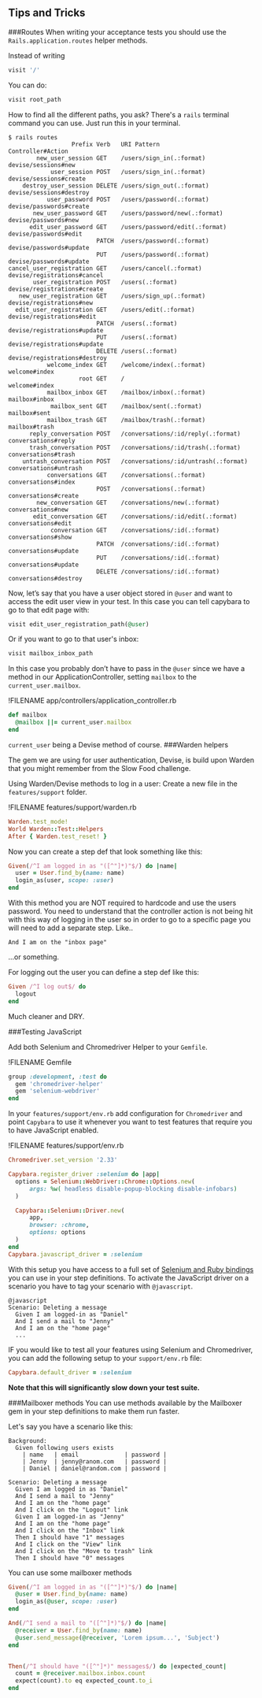 ## Tips and Tricks

###Routes
When writing your acceptance tests you should use the `Rails.application.routes` helper methods.

Instead of writing
```ruby
visit '/'
```
You can do:
```ruby
visit root_path
```
 
How to find all the different paths, you ask? There's a `rails` terminal command  you can use. Just run this in your terminal.
```shell
$ rails routes
                  Prefix Verb   URI Pattern                          Controller#Action
        new_user_session GET    /users/sign_in(.:format)             devise/sessions#new
            user_session POST   /users/sign_in(.:format)             devise/sessions#create
    destroy_user_session DELETE /users/sign_out(.:format)            devise/sessions#destroy
           user_password POST   /users/password(.:format)            devise/passwords#create
       new_user_password GET    /users/password/new(.:format)        devise/passwords#new
      edit_user_password GET    /users/password/edit(.:format)       devise/passwords#edit
                         PATCH  /users/password(.:format)            devise/passwords#update
                         PUT    /users/password(.:format)            devise/passwords#update
cancel_user_registration GET    /users/cancel(.:format)              devise/registrations#cancel
       user_registration POST   /users(.:format)                     devise/registrations#create
   new_user_registration GET    /users/sign_up(.:format)             devise/registrations#new
  edit_user_registration GET    /users/edit(.:format)                devise/registrations#edit
                         PATCH  /users(.:format)                     devise/registrations#update
                         PUT    /users(.:format)                     devise/registrations#update
                         DELETE /users(.:format)                     devise/registrations#destroy
           welcome_index GET    /welcome/index(.:format)             welcome#index
                    root GET    /                                    welcome#index
           mailbox_inbox GET    /mailbox/inbox(.:format)             mailbox#inbox
            mailbox_sent GET    /mailbox/sent(.:format)              mailbox#sent
           mailbox_trash GET    /mailbox/trash(.:format)             mailbox#trash
      reply_conversation POST   /conversations/:id/reply(.:format)   conversations#reply
      trash_conversation POST   /conversations/:id/trash(.:format)   conversations#trash
    untrash_conversation POST   /conversations/:id/untrash(.:format) conversations#untrash
           conversations GET    /conversations(.:format)             conversations#index
                         POST   /conversations(.:format)             conversations#create
        new_conversation GET    /conversations/new(.:format)         conversations#new
       edit_conversation GET    /conversations/:id/edit(.:format)    conversations#edit
            conversation GET    /conversations/:id(.:format)         conversations#show
                         PATCH  /conversations/:id(.:format)         conversations#update
                         PUT    /conversations/:id(.:format)         conversations#update
                         DELETE /conversations/:id(.:format)         conversations#destroy
```

Now, let’s say that you have a user object stored in `@user` and want to access the edit user view in your test. In this case you can tell capybara to go to that edit page with:
```ruby
visit edit_user_registration_path(@user)
```
Or if you want to go to that user's inbox:
```ruby
visit mailbox_inbox_path
```
In this case you probably don’t have to pass in the `@user` since we have a method in our ApplicationController, setting `mailbox` to the `current_user.mailbox`.

!FILENAME app/controllers/application_controller.rb
```ruby
def mailbox
  @mailbox ||= current_user.mailbox
end
```
`current_user` being a Devise method of course.
###Warden helpers

The gem we are using for user authentication, Devise, is build upon Warden that you might remember from the Slow Food challenge. 

Using Warden/Devise methods to log in a user:
Create a new file in the `features/support` folder.

!FILENAME features/support/warden.rb
```ruby
Warden.test_mode!
World Warden::Test::Helpers
After { Warden.test_reset! }
```

Now you can create a step def that look something like this:
```ruby
Given(/^I am logged in as "([^"]*)"$/) do |name|
  user = User.find_by(name: name)
  login_as(user, scope: :user)
end
```
With this method you are NOT required to hardcode and use the users password.
You need to understand that the controller action is not being hit with this way of logging in the user so in order to go to a specific page you will need to add a separate step. Like..
```gherkin
And I am on the "inbox page"
```
...or something.

For logging out the user you can define a step def like this:
```ruby
Given /^I log out$/ do
  logout
end
```
 
Much cleaner and DRY. 

###Testing JavaScript

Add both Selenium and Chromedriver Helper to your `Gemfile`.

!FILENAME Gemfile
```ruby
group :development, :test do
  gem 'chromedriver-helper'
  gem 'selenium-webdriver'
end
```
In your `features/support/env.rb` add configuration for `Chromedriver` and point `Capybara` to use it whenever you want to test features that require you to have JavaScript enabled.

!FILENAME features/support/env.rb
```ruby
Chromedriver.set_version '2.33'

Capybara.register_driver :selenium do |app|
  options = Selenium::WebDriver::Chrome::Options.new(
      args: %w( headless disable-popup-blocking disable-infobars)
  )

  Capybara::Selenium::Driver.new(
      app,
      browser: :chrome,
      options: options
  )
end
Capybara.javascript_driver = :selenium

```

With this setup you have access to a full set of [Selenium and Ruby bindings](https://github.com/SeleniumHQ/selenium/wiki/Ruby-Bindings) you can use in your step definitions. To activate the JavaScript driver on a scenario you have to tag your scenario with `@javascript`.

```gherkin
@javascript
Scenario: Deleting a message
  Given I am logged-in as "Daniel"
  And I send a mail to "Jenny"
  And I am on the "home page"
  ...
```

IF you would like to test all your features using Selenium and Chromedriver, you can add the following setup to your `support/env.rb` file:
```ruby
Capybara.default_driver = :selenium
```
**Note that this will significantly slow down your test suite.**


###Mailboxer methods
You can use methods available by the Mailboxer gem in your step definitions to make them run faster.

Let's say you have a scenario like this:

```gherkin  
Background:
  Given following users exists
    | name   | email             | password |
    | Jenny  | jenny@ranom.com   | password |
    | Daniel | daniel@random.com | password |
      
Scenario: Deleting a message
  Given I am logged in as "Daniel"
  And I send a mail to "Jenny"
  And I am on the "home page"
  And I click on the "Logout" link
  Given I am logged-in as "Jenny"
  And I am on the "home page"
  And I click on the "Inbox" link
  Then I should have "1" messages
  And I click on the "View" link
  And I click on the "Move to trash" link
  Then I should have "0" messages
```

You can use some mailboxer methods
```ruby
Given(/^I am logged in as "([^"]*)"$/) do |name|
  @user = User.find_by(name: name)
  login_as(@user, scope: :user)
end

And(/^I send a mail to "([^"]*)"$/) do |name|
  @receiver = User.find_by(name: name)
  @user.send_message(@receiver, 'Lorem ipsum...', 'Subject')
end


Then(/^I should have "([^"]*)" messages$/) do |expected_count|
  count = @receiver.mailbox.inbox.count
  expect(count).to eq expected_count.to_i
end
```
